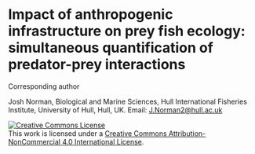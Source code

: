 # Impact of anthropogenic infrastructure on prey fish ecology: simultaneous quantification of predator-prey interactions

Corresponding author

Josh Norman, Biological and Marine Sciences, Hull International Fisheries Institute, University of Hull, Hull, UK.
Email: J.Norman2@hull.ac.uk

<a rel="license" href="http://creativecommons.org/licenses/by-nc/4.0/"><img alt="Creative Commons License" style="border-width:0" src="https://i.creativecommons.org/l/by-nc/4.0/88x31.png" /></a><br />This work is licensed under a <a rel="license" href="http://creativecommons.org/licenses/by-nc/4.0/">Creative Commons Attribution-NonCommercial 4.0 International License</a>.
